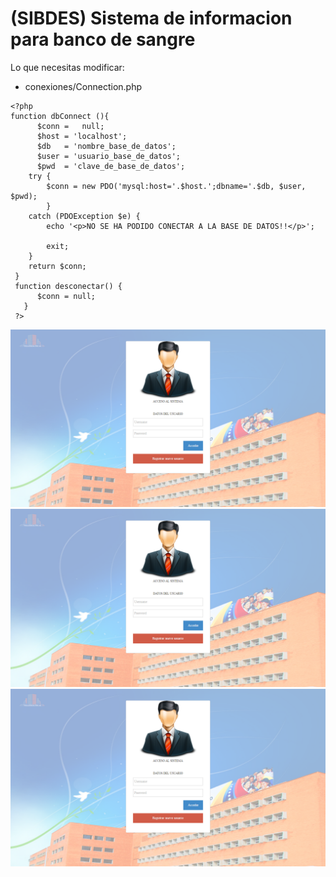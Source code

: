 # (SIBDES) Sistema de informacion para banco de sangre

Lo que necesitas modificar:


- conexiones/Connection.php

```conexiones/Connection.php
<?php
function dbConnect (){
 	  $conn =	null;
 	  $host = 'localhost';
      $db   = 'nombre_base_de_datos';
      $user = 'usuario_base_de_datos';
      $pwd  = 'clave_de_base_de_datos';
	try {
	   	$conn = new PDO('mysql:host='.$host.';dbname='.$db, $user, $pwd);
		}
	catch (PDOException $e) {
		echo '<p>NO SE HA PODIDO CONECTAR A LA BASE DE DATOS!!</p>';
       
	    exit;
	}
	return $conn;
 }
 function desconectar() {
      $conn = null;
   }
 ?>

```
![alt tag](fotos/1.png)
![alt tag](fotos/1.png)
![alt tag](fotos/1.png)
